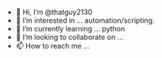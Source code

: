 - 👋 Hi, I’m @thatguy2130
- 👀 I’m interested in ... automation/scripting.
- 🌱 I’m currently learning ... python
- 💞️ I’m looking to collaborate on ...
- 📫 How to reach me ...

<!---
thatguy2130/thatguy2130 is a ✨ special ✨ repository because its `README.md` (this file) appears on your GitHub profile.
You can click the Preview link to take a look at your changes.
--->
